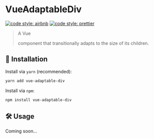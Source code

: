 # VueAdaptableDiv

[![code style: airbnb](https://img.shields.io/badge/code%20style-airbnb-blue.svg?style=flat)](https://github.com/airbnb/javascript)
[![code style: prettier](https://img.shields.io/badge/code_style-prettier-ff69b4.svg?style=flat)](https://github.com/prettier/prettier)

> A Vue <div> component that transitionally adapts to the size of its children.

## 🔗 Installation

Install via `yarn` (recommended):

```sh
yarn add vue-adaptable-div
```

Install via `npm`:

```sh
npm install vue-adaptable-div
```

## 🛠️ Usage

Coming soon...
